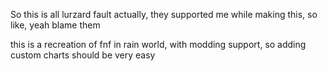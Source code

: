 So this is all lurzard fault actually, they supported me while making this, so like, yeah blame them

this is a recreation of fnf in rain world, with modding support, so adding custom charts should be very easy